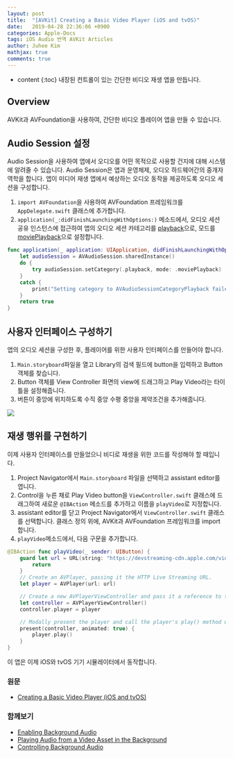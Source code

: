 ```yaml
---
layout: post
title:  "[AVKit] Creating a Basic Video Player (iOS and tvOS)"
date:   2019-04-28 22:36:06 +0900
categories: Apple-Docs
tags: iOS Audio 번역 AVKit Articles
author: Juhee Kim
mathjax: true
comments: true
---
```


* content
{:toc}
내장된 컨트롤이 있는 간단한 비디오 재생 앱을 만듭니다.

## Overview
AVKit과 AVFoundation을 사용하여, 간단한 비디오 플레이어 앱을 만들 수 있습니다.

## Audio Session 설정
Audio Session을 사용하여 앱에서 오디오를 어떤 목적으로 사용할 건지에 대해 시스템에 알려줄 수 있습니다. Audio Session은 앱과 운영체제, 오디오 하드웨어간의 중개자 역학을 합니다. 앱이 미디어 재생 앱에서 예상하는 오디오 동작을 제공하도록 오디오 세션을 구성합니다.

 1. ```import AVFoundation```을 사용하여 AVFoundation 프레임워크를 ```AppDelegate.swift``` 클래스에 추가합니다.
 2. ```application(_:didFinishLaunchingWithOptions:)``` 메소드에서, 오디오 세션 공유 인스턴스에 접근하여 앱의 오디오 세션 카테고리를 [playback](https://caution-dev.github.io/apple-docs/2019/04/28/playback.html)으로, 모드를 [moviePlayback]()으로 설정합니다.

```swift
func application(_ application: UIApplication, didFinishLaunchingWithOptions launchOptions: [UIApplication.LaunchOptionsKey : Any]? = nil) -> Bool {
    let audioSession = AVAudioSession.sharedInstance()
    do {
        try audioSession.setCategory(.playback, mode: .moviePlayback)
    }
    catch {
        print("Setting category to AVAudioSessionCategoryPlayback failed.")
    }
    return true
}
```

## 사용자 인터페이스 구성하기
앱의 오디오 세션을 구성한 후, 플레이어를 위한 사용자 인터페이스를 만들어야 합니다.
  1. ```Main.storyboard```파일을 열고 Library의 검색 필드에 button을 입력하고 Button 객체를 찾습니다.
  2. Button 객체를 View Controller 화면의 view에 드래그하고 Play Video라는 타이틀을 설정해줍니다.
  3. 버튼이 중앙에 위치하도록 수직 중앙 수평 중앙을 제약조건을 추가해줍니다.

![](https://docs-assets.developer.apple.com/published/1fda0a0d60/54f16e3d-7fdf-48f7-83ff-de37c7ce6503.png)

## 재생 행위를 구현하기
이제 사용자 인터페이스를 만들었으니 비디로 재생을 위한 코드를 작성해야 할 때입니다.
  1. Project Navigator에서 ```Main.storyboard``` 파일을 선택하고 assistant editor를 엽니다.
  2. Control을 누른 채로 Play Video button을 ```ViewController.swift``` 클래스에 드래그하여 새로운 ```@IBAction``` 메소드를 추가하고 이름을 ```playVideo```로 지정합니다.
  3. assistant editor를 닫고 Project Navigator에서 ```ViewController.swift``` 클래스를 선택합니다. 클래스 정의 위에, AVKit과 AVFoundation 프레임워크를 import 합니다.
  4. ```playVideo```메소드에서, 다음 구문을 추가합니다.

```swift
@IBAction func playVideo(_ sender: UIButton) {
    guard let url = URL(string: "https://devstreaming-cdn.apple.com/videos/streaming/examples/bipbop_adv_example_hevc/master.m3u8") else {
        return
    }
    // Create an AVPlayer, passing it the HTTP Live Streaming URL.
    let player = AVPlayer(url: url)

    // Create a new AVPlayerViewController and pass it a reference to the player.
    let controller = AVPlayerViewController()
    controller.player = player

    // Modally present the player and call the player's play() method when complete.
    present(controller, animated: true) {
        player.play()
    }
}
```
이 앱은 이제 iOS와 tvOS 기기 시뮬레이터에서 동작합니다.

### 원문
 * [Creating a Basic Video Player (iOS and tvOS)](https://developer.apple.com/documentation/avfoundation/media_assets_playback_and_editing/creating_a_basic_video_player_ios_and_tvos)

### 함께보기
* [Enabling Background Audio](https://developer.apple.com/documentation/avfoundation/media_assets_playback_and_editing/creating_a_basic_video_player_ios_and_tvos/enabling_background_audio)
* [Playing Audio from a Video Asset in the Background](https://developer.apple.com/documentation/avfoundation/media_assets_playback_and_editing/creating_a_basic_video_player_ios_and_tvos/playing_audio_from_a_video_asset_in_the_background)
* [Controlling Background Audio](https://developer.apple.com/documentation/avfoundation/media_assets_playback_and_editing/creating_a_basic_video_player_ios_and_tvos)
